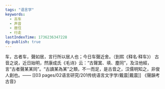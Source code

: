 ```yaml
---
tags: "语言学"
keywords:
  - 古车
  - 声音
  - 居住
  - 行走
lastIndexTime: 1736236347228
dg-publish: true
---
```

车，古者车，聲如居，言行所以居人也；今日车聲近舍。（到熙《释名·释车》）
古音之说，近日始明，然康成氏《毛诗》云：“古聲窴、填、塵同”，及注他經，言“古者聲某某同”。“古讀某為某”之類，不一而足，是古音之，汉儒明知之，非俊人創也。—— [[03 pages/02语言研究/201传统语言文字学/戴震\|戴震]] 《聲韻考古音》

